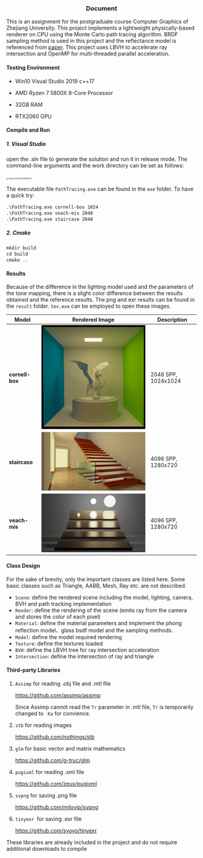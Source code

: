 ### <center>Document</center>

This is an assignment for the postgraduate course Computer Graphics of Zhejiang University. This project implements a lightweight physically-based renderer on CPU using the Monte Carlo path tracing algorithm. BRDF sampling method is used in this project and the reflectance model is referenced from [paper](https://www.cs.princeton.edu/courses/archive/fall03/cs526/papers/lafortune94.pdf). This project uses LBVH to accelerate ray intersection and OpenMP for multi-threaded parallel acceleration.

#### Testing Environment

* Win10 Visual Studio 2019 c++17

* AMD Ryzen 7 5800X 8-Core Processor
* 32GB RAM
* RTX2060 GPU

#### Compile and Run

##### 1. Visual Studio

open the .sln file to generate the solution and run it in release mode. The command-line arguments and the work directory can be set as follows:

<img src="C:\Users\AAA\AppData\Roaming\Typora\typora-user-images\image-20230329144910937.png" alt="image-20230329144910937" style="zoom: 33%;" />

The executable file `PathTracing.exe` can be found in the `exe` folder. To have a quick try:

```
.\PathTracing.exe cornell-box 1024
.\PathTracing.exe veach-mis 2048
.\PathTracing.exe staircase 2048
```

##### 2. Cmake

```
mkdir build
cd build
cmake ..
```

#### Results

Because of the difference in the lighting model used and the parameters of the tone mapping, there is a slight color difference between the results obtained and the reference results. The png and exr results can be found in the `result` folder. `tev.exe` can be employed to open these images.

| Model           | Rendered Image                                           | Description         |
| --------------- | -------------------------------------------------------- | ------------------- |
| **cornell-box** | <img src="./result/cornell-box.png" style="zoom:50%;" /> | 2048 SPP, 1024x1024 |
| **staircase**   | <img src="./result/staircase.png" style="zoom:50%;" />   | 4096 SPP, 1280x720  |
| **veach-mis**   | <img src="./result/veach-mis.png" style="zoom:50%;" />   | 4096 SPP, 1280x720  |

#### Class Design

For the sake of brevity, only the important classes are listed here. Some basic classes such as Triangle, AABB, Mesh, Ray etc. are not described.

* `Scene`: define the rendered scene including the model, lighting, camera, BVH and path tracking implementation
* `Render`: define the rendering of the scene (emits ray from the camera and stores the color of each pixel)
* `Material`: define the material parameters and implement the phong reflection model、glass bsdf model and the sampling methods.
* `Model`: define the model required rendering
* `Texture`: define the textures loaded
* `BVH`: define the LBVH tree for ray intersection acceleration
* `Intersection`: define the intersection of ray and triangle

#### Third-party Libraries

1. `Assimp` for reading .obj file and .mtl file

   https://github.com/assimp/assimp

   Since Assimp cannot read the `Tr` parameter in .mtl file, `Tr` is temporarily changed to ` Ka` for convience.

2. `stb` for reading images

   https://github.com/nothings/stb

3. `glm` for basic vector and matrix mathematics

   https://github.com/g-truc/glm

4. `pugixml` for reading .xml file

   https://github.com/zeux/pugixml

5. `svpng` for saving .png file

   https://github.com/miloyip/svpng

6. `tinyexr `for saving .exr file 

   https://github.com/syoyo/tinyexr

These libraries are already included in the project and do not require additional downloads to compile